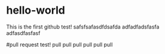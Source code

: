 # hello-world
This is the first github test!
safsfsafasdfdsafda
adfadfadsfasfa
adfasdfasfasf



#pull request test! pull pull pull pull pull pull

